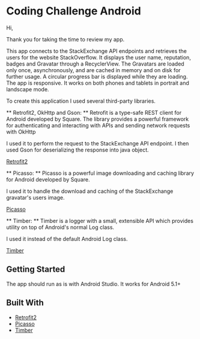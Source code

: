 # Coding Challenge Android

Hi,

Thank you for taking the time to review my app.

This app connects to the StackExchange API endpoints and retrieves the users for the website StackOverflow. 
It displays the user name, reputation, badges and Gravatar through a RecyclerView.
The Gravatars are loaded only once, asynchronously, and are cached in memory and on disk for further usage. A circular progress bar is displayed while they are loading.
The app is responsive. It works on both phones and tablets in portrait and landscape mode. 

To create this application I used several third-party libraries.

** Retrofit2, OkHttp and Gson: **
Retrofit is a type-safe REST client for Android developed by Square. The library provides a powerful framework for authenticating and interacting with APIs and sending network requests with OkHttp

I used it to perform the request to the StackExchange API endpoint.
I then used Gson for deserializing the response into java object.

[Retrofit2](https://square.github.io/retrofit/)

** Picasso: **
Picasso is a powerful image downloading and caching library for Android developed by Square.

I used it to handle the download and caching of the StackExchange gravatar's users image.

[Picasso](http://square.github.io/picasso/)

** Timber: **
Timber is a logger with a small, extensible API which provides utility on top of Android's normal Log class.

I used it instead of the default Android Log class.

[Timber](https://github.com/JakeWharton/timber)

## Getting Started

The app should run as is with Android Studio. It works for Android 5.1+


## Built With

* [Retrofit2](https://square.github.io/retrofit/)
* [Picasso](http://square.github.io/picasso/)
* [Timber](https://github.com/JakeWharton/timber)

